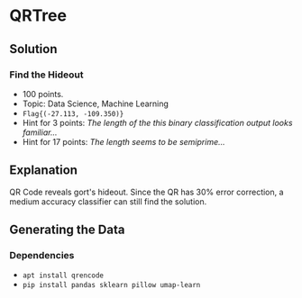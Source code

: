 # QRTree

## Solution

### Find the Hideout

* 100 points.
* Topic: Data Science, Machine Learning
* `Flag{(-27.113, -109.350)}`
* Hint for 3 points: *The length of the this binary classification output looks familiar...*
* Hint for 17 points: *The length seems to be semiprime...*

## Explanation

QR Code reveals gort's hideout. Since the QR has 30% error correction, a medium accuracy classifier can still find the solution.

## Generating the Data

### Dependencies

* `apt install qrencode`
* `pip install pandas sklearn pillow umap-learn`